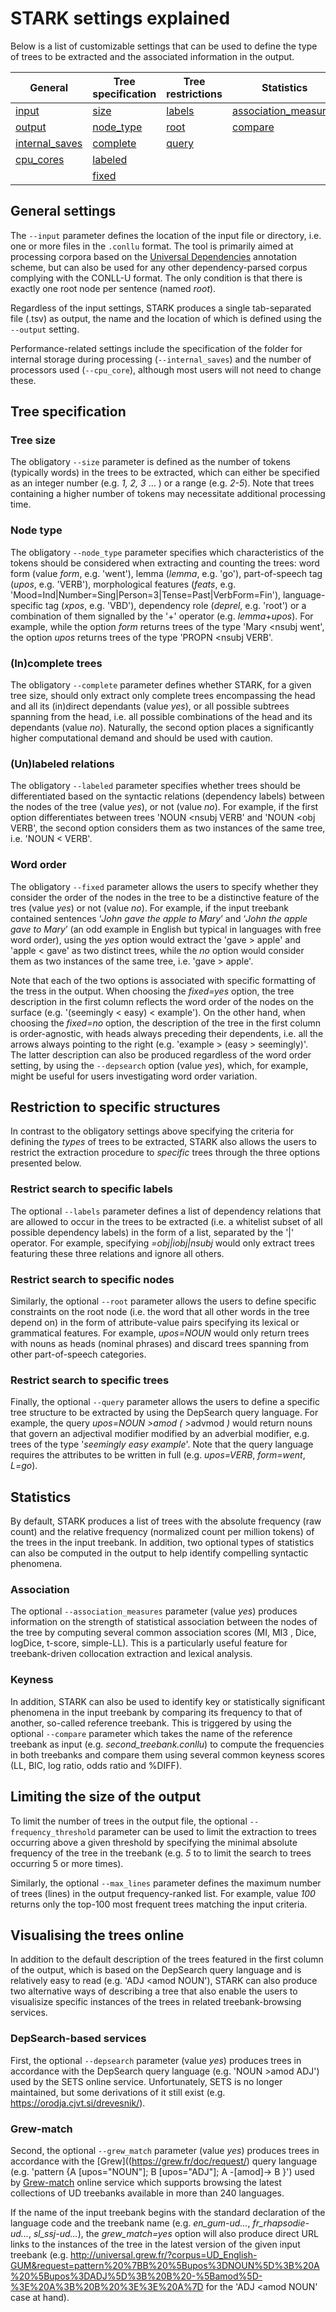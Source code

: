 # STARK settings explained

Below is a list of customizable settings that can be used to define the type of trees to be extracted and the associated information in the output. 

|General | Tree specification | Tree restrictions | Statistics | Other |
| --- | --- | --- | --- | --- | 
| [input](#general-settings) | [size](#tree-size) | [labels](#restrict-search-to-specific-labels) | [association_measures](#association) | [max_lines](#limiting-the-size-of-the-output) |
| [output](#general-settings) | [node_type](#node-type) | [root](#restrict-search-to-specific-nodes) | [compare](#keyness) | [frequency_threshold](#limiting-the-size-of-the-output) |
| [internal_saves](#general-settings) | [complete](#incomplete-trees) | [query](#restrict-search-to-specific-trees) |  | [grew_match](#grew-match) |
| [cpu_cores](#general-settings) | [labeled](#unlabeled-relations) |  |  | [depsearch](#depsearch-based-services) |
| | [fixed](#word-order) |  |  |  |

## General settings
The `--input` parameter defines the location of the input file or directory, i.e. one or more files in the `.conllu` format. The tool is primarily aimed at processing corpora based on the [Universal Dependencies](https://universaldependencies.org/) annotation scheme, but can also be used for any other dependency-parsed corpus complying with the CONLL-U format. The only condition is that there is exactly one root node per sentence (named _root_). 

Regardless of the input settings, STARK produces a single tab-separated file (.tsv) as output, the name and the location of which is defined using the `--output` setting.

Performance-related settings include the specification of the folder for internal storage during processing (`--internal_saves`) and the number of processors used (`--cpu_core`), although most users will not need to change these. 

## Tree specification

### Tree size

The obligatory `--size` parameter is defined as the number of tokens (typically words) in the trees to be extracted, which can either be specified as an integer number (e.g. _1, 2, 3_ … ) or a range (e.g. _2-5_). Note that trees containing a higher number of tokens may necessitate additional processing time.

### Node type
The obligatory `--node_type` parameter specifies which characteristics of the tokens should be considered when extracting and counting the trees: word form (value _form_, e.g. 'went'), lemma (_lemma_, e.g. 'go'), part-of-speech tag (_upos_, e.g. 'VERB'), morphological features (_feats_, e.g. 'Mood=Ind|Number=Sing|Person=3|Tense=Past|VerbForm=Fin'), language-specific tag (_xpos_, e.g. 'VBD'), dependency role (_deprel_, e.g. 'root') or a combination of them signalled by the '+' operator (e.g. _lemma+upos_). For example, while the option _form_ returns trees of the type 'Mary <nsubj went', the option _upos_ returns trees of the type 'PROPN <nsubj VERB'.

### (In)complete trees
The obligatory `--complete` parameter defines whether STARK, for a given tree size, should only extract only complete trees encompassing the head and all its (in)direct dependants (value _yes_), or all possible subtrees spanning from the head, i.e. all possible combinations of the head and its dependants (value _no_). Naturally, the second option places a significantly higher computational demand and should be used with caution.

### (Un)labeled relations
The obligatory `--labeled` parameter specifies whether trees should be differentiated based on the syntactic relations (dependency labels) between the nodes of the tree (value _yes_), or not (value _no_). For example, if the first option differentiates between trees 'NOUN <nsubj VERB' and 'NOUN <obj VERB', the second option considers them as two instances of the same tree, i.e. 'NOUN < VERB'.

### Word order
The obligatory `--fixed` parameter allows the users to specify whether they consider the order of the nodes in the tree to be a distinctive feature of the tres (value _yes_) or not (value _no_). For example, if the input treebank contained sentences ‘_John gave the apple to Mary_’ and ‘_John the apple gave to Mary_’ (an odd example in English but typical in languages with free word order), using the _yes_ option would extract the 'gave > apple' and 'apple < gave' as two distinct trees, while the _no_ option would consider them as two instances of the same tree, i.e. 'gave > apple'. 

Note that each of the two options is associated with specific formatting of the tress in the output. When choosing the _fixed=yes_ option, the tree description in the first column reflects the word order of the nodes on the surface (e.g. '(seemingly < easy) < example'). On the other hand, when choosing the _fixed=no_ option, the description of the tree in the first column is order-agnostic, with heads always preceding their dependents, i.e. all the arrows always pointing to the right (e.g. 'example > (easy > seemingly)'. The latter description can also be produced regardless of the word order setting, by using the `--depsearch` option (value _yes_), which, for example, might be useful for users investigating word order variation. 

## Restriction to specific structures
In contrast to the obligatory settings above specifying the criteria for defining the _types_ of trees to be extracted, STARK also allows the users to restrict the extraction procedure to _specific_ trees through the three options presented below.

### Restrict search to specific labels
The optional `--labels` parameter defines a list of dependency relations that are allowed to occur in the trees to be extracted (i.e. a whitelist subset of all possible dependency labels) in the form of a list, separated by the '|' operator. For example, specifying _=obj|iobj|nsubj_ would only extract trees featuring these three relations and ignore all others.

### Restrict search to specific nodes
Similarly, the optional `--root` parameter allows the users to define specific constraints on the root node (i.e. the word that all other words in the tree depend on) in the form of attribute-value pairs specifying its lexical or grammatical features. For example, _upos=NOUN_ would only return trees with nouns as heads (nominal phrases) and discard trees spanning from other part-of-speech categories.

### Restrict search to specific trees
Finally, the optional `--query` parameter allows the users to define a specific tree structure to be extracted by using the DepSearch query language. For example, the query _upos=NOUN >amod (_ >advmod _)_ would return nouns that govern an adjectival modifier modified by an adverbial modifier, e.g. trees of the type '_seemingly easy example_'. Note that the query language requires the attributes to be written in full (e.g. _upos=VERB_, _form=went_, _L=go_).

## Statistics
By default, STARK produces a list of trees with the absolute frequency (raw count) and the relative frequency (normalized count per million tokens) of the trees in the input treebank. In addition, two optional types of statistics can also be computed in the output to help identify compelling syntactic phenomena.

### Association
The optional `--association_measures` parameter (value _yes_) produces information on the strength of statistical association between the nodes of the tree by computing several common association scores (MI, MI3 , Dice, logDice, t-score, simple-LL). This is a particularly useful feature for treebank-driven collocation extraction and lexical analysis.

### Keyness
In addition, STARK can also be used to identify key or statistically significant phenomena in the input treebank by comparing its frequency to that of another, so-called reference treebank. This is triggered by using the optional `--compare` parameter which takes the name of the reference treebank as input (e.g. _second_treebank.conllu_) to compute the frequencies in both treebanks and compare them using several common keyness scores (LL, BIC, log ratio, odds ratio and %DIFF).

## Limiting the size of the output
To limit the number of trees in the output file, the optional `--frequency_threshold` parameter can be used to limit the extraction to trees occurring above a given threshold by specifying the minimal absolute frequency of the tree in the treebank (e.g. _5_ to to limit the search to trees occurring 5 or more times).

Similarly, the optional `--max_lines` parameter defines the maximum number of trees (lines) in the output frequency-ranked list. For example, value _100_ returns only the top-100 most frequent trees matching the input criteria.

## Visualising the trees online
In addition to the default description of the trees featured in the first column of the output, which is based on the DepSearch query language and is relatively easy to read (e.g. 'ADJ <amod NOUN'), STARK can also produce two alternative ways of describing a tree that also enable the users to visualisize specific instances of the trees in related treebank-browsing services.

### DepSearch-based services
First, the optional `--depsearch` parameter (value _yes_) produces trees in accordance with the DepSearch query language (e.g. 'NOUN >amod ADJ') used by the SETS online service. Unfortunately, SETS is no longer maintained, but some derivations of it still exist (e.g. https://orodja.cjvt.si/drevesnik/).

### Grew-match
Second, the optional `--grew_match` parameter (value _yes_) produces trees in accordance with the [Grew]((https://grew.fr/doc/request/) query language (e.g. 'pattern {A [upos="NOUN"]; B [upos="ADJ"]; A -[amod]-> B }') used by [Grew-match](https://universal.grew.fr/) online service which supports browsing the latest collections of UD treebanks available in more than 240 languages. 

If the name of the input treebank begins with the standard declaration of the language code and the treebank name (e.g. _en_gum-ud..._, _fr_rhapsodie-ud..._, _sl_ssj-ud..._), the _grew_match=yes_ option will also produce direct URL links to the instances of the tree in the latest version of the given input treebank (e.g. http://universal.grew.fr/?corpus=UD_English-GUM&request=pattern%20%7BB%20%5Bupos%3DNOUN%5D%3B%20A%20%5Bupos%3DADJ%5D%3B%20B%20-%5Bamod%5D-%3E%20A%3B%20B%20%3E%3E%20A%7D for the 'ADJ <amod NOUN' case at hand).


